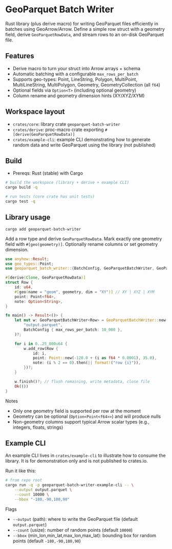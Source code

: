 # GeoParquet Batch Writer

Rust library (plus derive macro) for writing GeoParquet files efficiently in batches using GeoArrow/Arrow. Define a simple row struct with a geometry field, derive `GeoParquetRowData`, and stream rows to an on-disk GeoParquet file.

## Features
- Derive macro to turn your struct into Arrow arrays + schema
- Automatic batching with a configurable `max_rows_per_batch`
- Supports geo-types: Point, LineString, Polygon, MultiPoint, MultiLineString, MultiPolygon, Geometry, GeometryCollection (all `f64`)
- Optional fields via `Option<T>` (including optional geometry)
- Column rename and geometry dimension hints (XY/XYZ/XYM)

## Workspace layout
- `crates/core`: library crate `geoparquet-batch-writer`
- `crates/derive`: proc-macro crate exporting `#[derive(GeoParquetRowData)]`
- `crates/example-cli`: example CLI demonstrating how to generate random data and write GeoParquet using the library (not published)

## Build
- Prereqs: Rust (stable) with Cargo

```sh
# build the workspace (library + derive + example CLI)
cargo build -q

# run tests (core crate has unit tests)
cargo test -q
```

## Library usage

`cargo add geoparquet-batch-writer`

Add a row type and derive `GeoParquetRowData`. Mark exactly one geometry field with `#[geo(geometry)]`. Optionally rename columns or set geometry dimension.

```rust
use anyhow::Result;
use geo_types::Point;
use geoparquet_batch_writer::{BatchConfig, GeoParquetBatchWriter, GeoParquetRowData};

#[derive(Clone, GeoParquetRowData)]
struct Row {
    id: u64,
    #[geo(name = "geom", geometry, dim = "XY")] // XY | XYZ | XYM
    point: Point<f64>,
    note: Option<String>,
}

fn main() -> Result<()> {
    let mut w: GeoParquetBatchWriter<Row> = GeoParquetBatchWriter::new(
        "output.parquet",
        BatchConfig { max_rows_per_batch: 10_000 },
    )?;

    for i in 0..25_000u64 {
        w.add_row(Row {
            id: i,
            point: Point::new(-120.0 + (i as f64 * 0.0001), 35.0),
            note: (i % 2 == 0).then(|| format!("row {i}")),
        })?;
    }

    w.finish()?; // flush remaining, write metadata, close file
    Ok(())
}
```

Notes
- Only one geometry field is supported per row at the moment
- Geometry can be optional (`Option<Point<f64>>`) and will produce nulls
- Non-geometry columns support typical Arrow scalar types (e.g., integers, floats, strings)

## Example CLI
An example CLI lives in `crates/example-cli` to illustrate how to consume the library. It is for demonstration only and is not published to crates.io.

Run it like this:

```sh
# from repo root
cargo run -q -p geoparquet-batch-writer-example-cli -- \
    --output output.parquet \
    --count 10000 \
    --bbox "-180,-90,180,90"
```

Flags
- `--output` (path): where to write the GeoParquet file (default `output.parquet`)
- `--count` (usize): number of random points (default `10000`)
- `--bbox` (min_lon,min_lat,max_lon,max_lat): bounding box for random points (default `-180,-90,180,90`)
